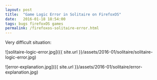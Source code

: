 ```yaml
---
layout: post
title:  "Game Logic Error in Solitaire on FirefoxOS"
date:   2016-01-18 18:54:00
tags: bugs firefoxOS games
permalink: /firefoxos-solitaire-error.html
---
```

Very difficult situation:

![solitaire-logic-error.jpg]({{ site.url }}/assets/2016-01/solitaire/solitaire-logic-error.jpg)


![error-explanation.jpg]({{ site.url }}/assets/2016-01/solitaire/error-explanation.jpg)
